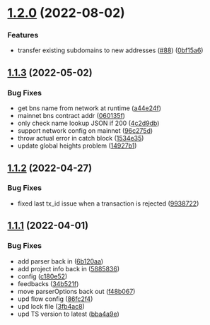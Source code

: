 # [1.2.0](https://github.com/stacks-network/subdomain-registrar/compare/v1.1.3...v1.2.0) (2022-08-02)


### Features

* transfer existing subdomains to new addresses ([#88](https://github.com/stacks-network/subdomain-registrar/issues/88)) ([0bf15a6](https://github.com/stacks-network/subdomain-registrar/commit/0bf15a63a46b17af66aca54f9927925367f23f57))

## [1.1.3](https://github.com/stacks-network/subdomain-registrar/compare/v1.1.2...v1.1.3) (2022-05-02)


### Bug Fixes

* get bns name from network at runtime ([a44e24f](https://github.com/stacks-network/subdomain-registrar/commit/a44e24f3148f12440803850d86025b20c95738f6))
* mainnet bns contract addr ([060135f](https://github.com/stacks-network/subdomain-registrar/commit/060135f7d1751de8904df81d57cd9fe43701b001))
* only check name lookup JSON if 200 ([4c2d9db](https://github.com/stacks-network/subdomain-registrar/commit/4c2d9db11cec93903804ab0e7465529948fe16f9))
* support network config on mainnet ([96c275d](https://github.com/stacks-network/subdomain-registrar/commit/96c275d83c2592d8dc418f3281e6b1e2e8fef748))
* throw actual error in catch block ([1534e35](https://github.com/stacks-network/subdomain-registrar/commit/1534e35f114458bd010850ca558a79584df9167c))
* update global heights problem ([14927b1](https://github.com/stacks-network/subdomain-registrar/commit/14927b1fa87d9beb6ada24dda077de14add48acf))

## [1.1.2](https://github.com/stacks-network/subdomain-registrar/compare/v1.1.1...v1.1.2) (2022-04-27)


### Bug Fixes

* fixed last tx_id issue when a transaction is rejected ([9938722](https://github.com/stacks-network/subdomain-registrar/commit/993872268b5b89bedc5ee4d7497f111fb1ede18e))

## [1.1.1](https://github.com/stacks-network/subdomain-registrar/compare/v1.1.0...v1.1.1) (2022-04-01)


### Bug Fixes

* add parser back in ([6b120aa](https://github.com/stacks-network/subdomain-registrar/commit/6b120aa4311a425e8d70f3c56b52d1d5bd4e9cc1))
* add project info back in ([5885836](https://github.com/stacks-network/subdomain-registrar/commit/58858364b51aa4f288bb6e8b9576516a268b72b1))
* config ([c180e52](https://github.com/stacks-network/subdomain-registrar/commit/c180e5207618522010712b400c1cac11ca5bf1e1))
* feedbacks ([34b521f](https://github.com/stacks-network/subdomain-registrar/commit/34b521fcef2bdf7c47046fe540724f159b895f46))
* move parserOptions back out ([f48b067](https://github.com/stacks-network/subdomain-registrar/commit/f48b067393f57c0fc1abc40e198e071bed6e7d55))
* upd flow config ([86fc2f4](https://github.com/stacks-network/subdomain-registrar/commit/86fc2f43cf4869926e849414f189dcb202395a22))
* upd lock file ([3fb4ac8](https://github.com/stacks-network/subdomain-registrar/commit/3fb4ac8ae76e842cb36a897d150e29b621a42276))
* upd TS version to latest ([bba4a9e](https://github.com/stacks-network/subdomain-registrar/commit/bba4a9e632ba289c76cdc0f4e48f75fb9fdcd4a4))
